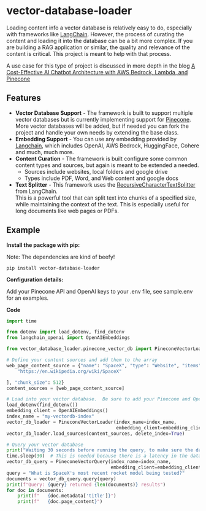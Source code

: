 # vector-database-loader
Loading content info a vector database is relatively easy to do, especially with frameworks like [LangChain](https://www.langchain.com/).
However, the process of curating the content and loading it into the database can be a bit more complex.  If you are building 
a RAG application or similar, the quality and relevance of the content is critical.  This project is meant to help with that process.

A use case for this type of project is discussed in more depth in the blog [A Cost-Effective AI Chatbot Architecture with AWS Bedrock, Lambda, and Pinecone](https://medium.com/@dan.jam.kuhn/a-cost-effective-ai-chatbot-architecture-with-aws-bedrock-lambda-and-pinecone-40935b9ec361)

## Features
- **Vector Database Support** - The framework is built to support multiple vector databases but is currently implementing support for [Pinecone](https://www.pinecone.io/).
More vector databases will be added, but if needed you can fork the project and handle your own needs by extending the base class.  
- **Embedding Support** - You can use any embedding provided by [Langchain](https://python.langchain.com/docs/integrations/text_embedding/), which includes OpenAI, AWS Bedrock, HuggingFace, Cohere and much, much more.
- **Content Curation** - The framework is built configure some common content types and sources, but again is meant to be extended a needed.
  - Sources include websites, local folders and google drive
  - Types include PDF, Word, and Web content and google docs
- **Text Splitter** - This framework uses the [RecursiveCharacterTextSplitter](https://python.langchain.com/v0.1/docs/modules/data_connection/document_transformers/recursive_text_splitter/) from LangChain.  
This is a powerful tool that can split text into chunks of a specified size, while maintaining the context of the text.  This is especially useful for long documents like web pages or PDFs.

## Example
**Install the package with pip:**

Note: The dependencies are kind of beefy!

```pip install vector-database-loader```

**Configuration details:**

Add your Pinecone API and OpenAI keys to your .env file, see sample.env for an examples.


**Code**

```python
import time

from dotenv import load_dotenv, find_dotenv
from langchain_openai import OpenAIEmbeddings

from vector_database_loader.pinecone_vector_db import PineconeVectorLoader, PineconeVectorQuery

# Define your content sources and add them to the array
web_page_content_source = {"name": "SpaceX", "type": "Website", "items": [
    "https://en.wikipedia.org/wiki/SpaceX"

], "chunk_size": 512}
content_sources = [web_page_content_source]

# Load into your vector database.  Be sure to add your Pinecone and OpenAI API keys to your .env file
load_dotenv(find_dotenv())
embedding_client = OpenAIEmbeddings()
index_name = "my-vectordb-index"
vector_db_loader = PineconeVectorLoader(index_name=index_name,
                                        embedding_client=embedding_client)
vector_db_loader.load_sources(content_sources, delete_index=True)

# Query your vector database
print("Waiting 30 seconds before running the query, to make sure the data is available")
time.sleep(30)  # This is needed because there is a latency in the data being available
vector_db_query = PineconeVectorQuery(index_name=index_name,
                                      embedding_client=embedding_client)
query = "What is SpaceX's most recent rocket model being tested?"
documents = vector_db_query.query(query)
print(f"Query: {query} returned {len(documents)} results")
for doc in documents:
    print(f"   {doc.metadata['title']}")
    print(f"   {doc.page_content}")
```

